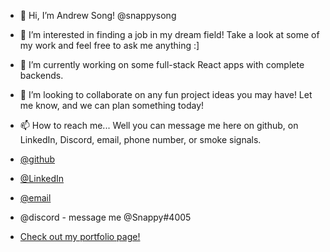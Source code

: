 - 👋 Hi, I’m Andrew Song! @snappysong 
- 👀 I’m interested in finding a job in my dream field! Take a look at some of my work and feel free to ask me anything :]
- 🌱 I’m currently working on some full-stack React apps with complete backends.
- 💞️ I’m looking to collaborate on any fun project ideas you may have! Let me know, and we can plan something today!
- 📫 How to reach me... Well you can message me here on github, on LinkedIn, Discord, email, phone number, or smoke signals.

- [@github](https://www.github.com/snappysong)
- [@LinkedIn](https://www.linkedin.com/in/song-andrew/)
- [@email](mailto:snappysong@gmail.com)

- @discord - message me @Snappy#4005
- [Check out my portfolio page!](https://snappysong.github.io/portfolio/)
